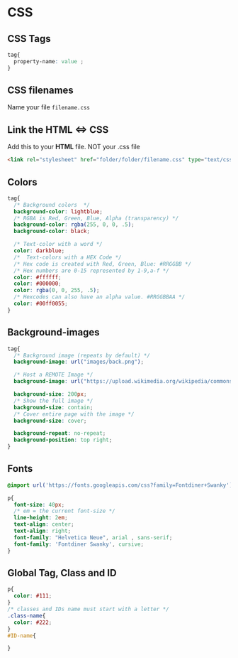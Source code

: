 # CSS

## CSS Tags
``` CSS
tag{
  property-name: value ;
}
```

## CSS filenames
Name your file `filename.css`

## Link the HTML <=> CSS
Add this to your **HTML** file. NOT your .css file
```HTML
<link rel="stylesheet" href="folder/folder/filename.css" type="text/css" />
```

## Colors
```CSS
tag{
  /* Background colors  */
  background-color: lightblue;
  /* RGBA is Red, Green, Blue, Alpha (transparency) */
  background-color: rgba(255, 0, 0, .5);
  background-color: black;

  /* Text-color with a word */
  color: darkblue;
  /*  Text-colors with a HEX Code */
  /* Hex code is created with Red, Green, Blue: #RRGGBB */
  /* Hex numbers are 0-15 represented by 1-9,a-f */
  color: #ffffff;
  color: #000000;
  color: rgba(0, 0, 255, .5);
  /* Hexcodes can also have an alpha value. #RRGGBBAA */
  color: #00ff0055;
}
```


## Background-images
```CSS
tag{
  /* Background image (repeats by default) */
  background-image: url("images/back.png");

  /* Host a REMOTE Image */
  background-image: url("https://upload.wikimedia.org/wikipedia/commons/5/58/Sunset_2007-1.jpg");

  background-size: 200px;
  /* Show the full image */
  background-size: contain;
  /* Cover entire page with the image */
  background-size: cover;

  background-repeat: no-repeat;
  background-position: top right;
}
```

## Fonts

```CSS
@import url('https://fonts.googleapis.com/css?family=Fontdiner+Swanky');

p{
  font-size: 40px;
  /* em = the current font-size */
  line-height: 2em;
  text-align: center;
  text-align: right;
  font-family: "Helvetica Neue", arial , sans-serif;
  font-family: 'Fontdiner Swanky', cursive;
}

```

## Global Tag, Class and ID

```CSS
p{
  color: #111;
}
/* classes and IDs name must start with a letter */
.class-name{
  color: #222;
}
#ID-name{

}


```
